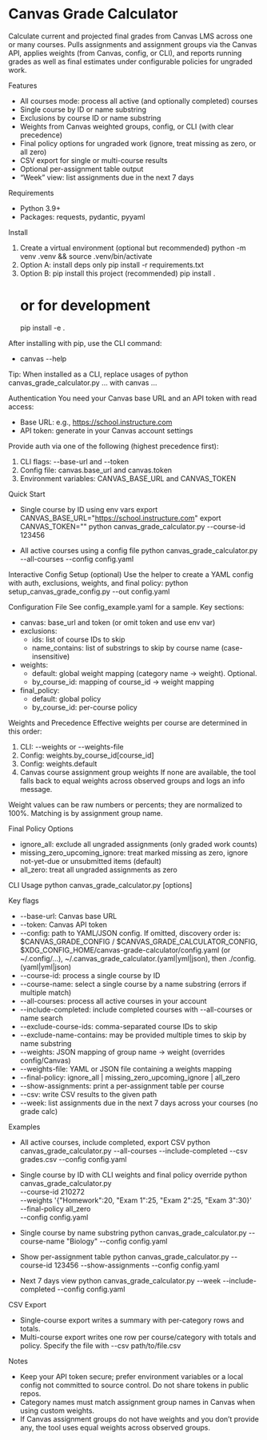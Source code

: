 # Canvas Grade Calculator

Calculate current and projected final grades from Canvas LMS across one or many courses. Pulls assignments and assignment groups via the Canvas API, applies weights (from Canvas, config, or CLI), and reports running grades as well as final estimates under configurable policies for ungraded work.

Features
- All courses mode: process all active (and optionally completed) courses
- Single course by ID or name substring
- Exclusions by course ID or name substring
- Weights from Canvas weighted groups, config, or CLI (with clear precedence)
- Final policy options for ungraded work (ignore, treat missing as zero, or all zero)
- CSV export for single or multi-course results
- Optional per-assignment table output
- “Week” view: list assignments due in the next 7 days

Requirements
- Python 3.9+
- Packages: requests, pydantic, pyyaml

Install
1) Create a virtual environment (optional but recommended)
   python -m venv .venv && source .venv/bin/activate
2) Option A: install deps only
   pip install -r requirements.txt
3) Option B: pip install this project (recommended)
   pip install .
   # or for development
   pip install -e .

After installing with pip, use the CLI command:
- canvas --help

Tip: When installed as a CLI, replace usages of
  python canvas_grade_calculator.py ...
with
  canvas ...

Authentication
You need your Canvas base URL and an API token with read access:
- Base URL: e.g., https://school.instructure.com
- API token: generate in your Canvas account settings

Provide auth via one of the following (highest precedence first):
1) CLI flags: --base-url and --token
2) Config file: canvas.base_url and canvas.token
3) Environment variables: CANVAS_BASE_URL and CANVAS_TOKEN

Quick Start
- Single course by ID using env vars
  export CANVAS_BASE_URL="https://school.instructure.com"
  export CANVAS_TOKEN="<your token>"
  python canvas_grade_calculator.py --course-id 123456

- All active courses using a config file
  python canvas_grade_calculator.py --all-courses --config config.yaml

Interactive Config Setup (optional)
Use the helper to create a YAML config with auth, exclusions, weights, and final policy:
  python setup_canvas_grade_config.py --out config.yaml

Configuration File
See config_example.yaml for a sample. Key sections:
- canvas: base_url and token (or omit token and use env var)
- exclusions:
  - ids: list of course IDs to skip
  - name_contains: list of substrings to skip by course name (case-insensitive)
- weights:
  - default: global weight mapping (category name -> weight). Optional.
  - by_course_id: mapping of course_id -> weight mapping
- final_policy:
  - default: global policy
  - by_course_id: per-course policy

Weights and Precedence
Effective weights per course are determined in this order:
1) CLI: --weights or --weights-file
2) Config: weights.by_course_id[course_id]
3) Config: weights.default
4) Canvas course assignment group weights
If none are available, the tool falls back to equal weights across observed groups and logs an info message.

Weight values can be raw numbers or percents; they are normalized to 100%. Matching is by assignment group name.

Final Policy Options
- ignore_all: exclude all ungraded assignments (only graded work counts)
- missing_zero_upcoming_ignore: treat marked missing as zero, ignore not-yet-due or unsubmitted items (default)
- all_zero: treat all ungraded assignments as zero

CLI Usage
  python canvas_grade_calculator.py [options]

Key flags
- --base-url: Canvas base URL
- --token: Canvas API token
- --config: path to YAML/JSON config. If omitted, discovery order is: $CANVAS_GRADE_CONFIG / $CANVAS_GRADE_CALCULATOR_CONFIG, $XDG_CONFIG_HOME/canvas-grade-calculator/config.yaml (or ~/.config/...), ~/.canvas_grade_calculator.(yaml|yml|json), then ./config.(yaml|yml|json)
- --course-id: process a single course by ID
- --course-name: select a single course by a name substring (errors if multiple match)
- --all-courses: process all active courses in your account
- --include-completed: include completed courses with --all-courses or name search
- --exclude-course-ids: comma-separated course IDs to skip
- --exclude-name-contains: may be provided multiple times to skip by name substring
- --weights: JSON mapping of group name -> weight (overrides config/Canvas)
- --weights-file: YAML or JSON file containing a weights mapping
- --final-policy: ignore_all | missing_zero_upcoming_ignore | all_zero
- --show-assignments: print a per-assignment table per course
- --csv: write CSV results to the given path
- --week: list assignments due in the next 7 days across your courses (no grade calc)

Examples
- All active courses, include completed, export CSV
  python canvas_grade_calculator.py --all-courses --include-completed --csv grades.csv --config config.yaml

- Single course by ID with CLI weights and final policy override
  python canvas_grade_calculator.py \
    --course-id 210272 \
    --weights '{"Homework":20, "Exam 1":25, "Exam 2":25, "Exam 3":30}' \
    --final-policy all_zero \
    --config config.yaml

- Single course by name substring
  python canvas_grade_calculator.py --course-name "Biology" --config config.yaml

- Show per-assignment table
  python canvas_grade_calculator.py --course-id 123456 --show-assignments --config config.yaml

- Next 7 days view
  python canvas_grade_calculator.py --week --include-completed --config config.yaml

CSV Export
- Single-course export writes a summary with per-category rows and totals.
- Multi-course export writes one row per course/category with totals and policy.
Specify the file with --csv path/to/file.csv

Notes
- Keep your API token secure; prefer environment variables or a local config not committed to source control. Do not share tokens in public repos.
- Category names must match assignment group names in Canvas when using custom weights.
- If Canvas assignment groups do not have weights and you don’t provide any, the tool uses equal weights across observed groups.

